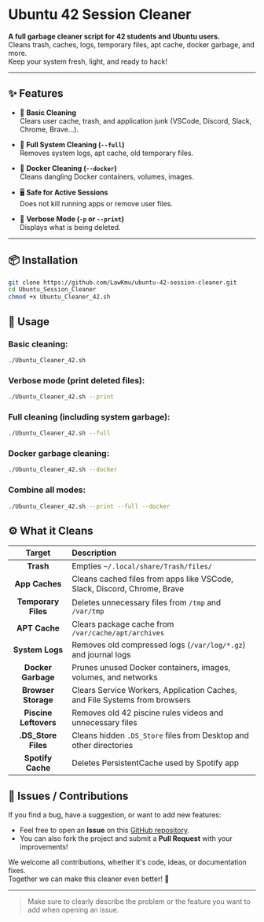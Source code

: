 # Ubuntu 42 Session Cleaner

**A full garbage cleaner script for 42 students and Ubuntu users.**  
Cleans trash, caches, logs, temporary files, apt cache, docker garbage, and more.  
Keep your system fresh, light, and ready to hack!

---

## ✨ Features

- 🧹 **Basic Cleaning**  
  Clears user cache, trash, and application junk (VSCode, Discord, Slack, Chrome, Brave...).

- 🚀 **Full System Cleaning (`--full`)**  
  Removes system logs, apt cache, old temporary files.

- 🐳 **Docker Cleaning (`--docker`)**  
  Cleans dangling Docker containers, volumes, images.

- 🖥️ **Safe for Active Sessions**  
  Does not kill running apps or remove user files.

- 📜 **Verbose Mode (`-p` or `--print`)**  
  Displays what is being deleted.

---

## 📦 Installation

```bash
git clone https://github.com/LawKmu/ubuntu-42-session-cleaner.git
cd Ubuntu_Session_Cleaner
chmod +x Ubuntu_Cleaner_42.sh
```
## 🚀 Usage

### Basic cleaning:
```bash
./Ubuntu_Cleaner_42.sh
```

### Verbose mode (print deleted files):
```bash
./Ubuntu_Cleaner_42.sh --print
```

### Full cleaning (including system garbage):
```bash
./Ubuntu_Cleaner_42.sh --full
```

### Docker garbage cleaning:
```bash
./Ubuntu_Cleaner_42.sh --docker
```

### Combine all modes:
```bash
./Ubuntu_Cleaner_42.sh --print --full --docker
```

## ⚙️ What it Cleans

| Target  | Description |
|:-------:|:------------|
| **Trash** | Empties `~/.local/share/Trash/files/` |
| **App Caches** | Cleans cached files from apps like VSCode, Slack, Discord, Chrome, Brave |
| **Temporary Files** | Deletes unnecessary files from `/tmp` and `/var/tmp` |
| **APT Cache** | Clears package cache from `/var/cache/apt/archives` |
| **System Logs** | Removes old compressed logs (`/var/log/*.gz`) and journal logs |
| **Docker Garbage** | Prunes unused Docker containers, images, volumes, and networks |
| **Browser Storage** | Clears Service Workers, Application Caches, and File Systems from browsers |
| **Piscine Leftovers** | Removes old 42 piscine rules videos and unnecessary files |
| **.DS_Store Files** | Cleans hidden `.DS_Store` files from Desktop and other directories |
| **Spotify Cache** | Deletes PersistentCache used by Spotify app |

## 📢 Issues / Contributions

If you find a bug, have a suggestion, or want to add new features:

- Feel free to open an **Issue** on this [GitHub repository](https://github.com/LawKmu/ubuntu-42-session-cleaner/issues).
- You can also fork the project and submit a **Pull Request** with your improvements!

We welcome all contributions, whether it's code, ideas, or documentation fixes.  
Together we can make this cleaner even better! 🚀

---

> Make sure to clearly describe the problem or the feature you want to add when opening an issue.

